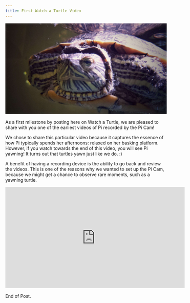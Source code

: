 ```yaml
---
title: First Watch a Turtle Video
---
```


![Pi Face Close Up!](/assets/imgs/20180712_223124-01-compressed.jpeg)

As a first milestone by posting here on Watch a Turtle, we are pleased to share with you one of the earliest videos of Pi recorded by the Pi Cam!

We chose to share this particular video because it captures the essence of how Pi typically spends her afternoons: relaxed on her basking platform. However, if you watch towards the end of this video, you will see Pi yawning! It turns out that turtles yawn just like we do. :)

A benefit of having a recording device is the ability to go back and review the videos. This is one of the reasons why we wanted to set up the Pi Cam, because we might get a chance to observe rare moments, such as a yawning turtle.

<iframe width="560" height="315" src="https://www.youtube.com/embed/bhE91bUVDM0" title="YouTube video player" frameborder="0" allow="accelerometer; autoplay; clipboard-write; encrypted-media; gyroscope; picture-in-picture" allowfullscreen></iframe>

End of Post.